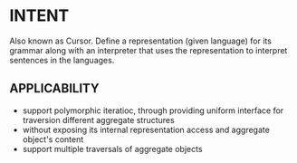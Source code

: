 # INTENT

Also known as Cursor. Define a representation (given language) for its grammar along with an interpreter that uses the representation to interpret sentences in the languages.

## APPLICABILITY

- support polymorphic iteratioc, through providing uniform interface for traversion different aggregate structures
- without exposing its internal representation access and aggregate object's content
- support multiple traversals of aggregate objects